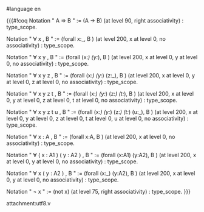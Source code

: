 #language en



{{{#!coq
Notation " A ⇒ B " := (A -> B) (at level 90, right associativity) : type_scope.

Notation " ∀ x , B  " := (forall x:_, B ) (at level 200, x at level 0, no associativity) : type_scope.

Notation " ∀ x y , B  " := (forall (x:_) (y:_), B ) (at level 200, x at level 0, y at level 0, no associativity) : type_scope.

Notation " ∀ x y z , B  " := (forall (x:_) (y:_) (z:_), B ) (at level 200, x at level 0, y at level 0, z at level 0, no associativity) : type_scope.

Notation " ∀ x y z t , B  " := (forall (x:_) (y:_) (z:_) (t:_), B ) (at level 200, x at level 0, y at level 0, z at level 0, t at level 0, no associativity) : type_scope.

Notation " ∀ x y z t u , B  " := (forall (x:_) (y:_) (z:_) (t:_) (u:_), B ) (at level 200, x at level 0, y at level 0, z at level 0, t at level 0, u at level 0, no associativity) : type_scope.

Notation " ∀ x : A , B  " := (forall x:A, B ) (at level 200, x at level 0, no associativity) : type_scope.

Notation " ∀ ( x : A1 )  ( y : A2 ) , B  " := (forall (x:A1) (y:A2), B ) (at level 200, x at level 0, y at level 0, no associativity) : type_scope.

Notation " ∀ x ( y : A2 ) , B  " := (forall (x:_) (y:A2), B ) (at level 200, x at level 0, y at level 0, no associativity) : type_scope.


Notation " ¬ x " := (not  x) (at level 75, right associativity) : type_scope.
}}}

attachment:utf8.v
